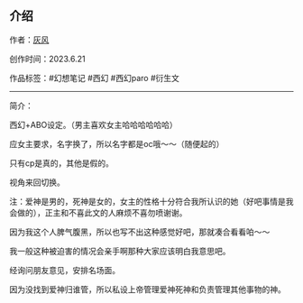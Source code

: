## 介绍

作者：[灰风](../../../../author/灰风/index.html)

创作时间：2023.6.21

作品标签：#幻想笔记 #西幻 #西幻paro #衍生文

------

简介：

西幻+ABO设定。（男主喜欢女主哈哈哈哈哈哈）

应女主要求，名字换了，所以名字都是oc哦～～（随便起的）

只有cp是真的，其他是假的。

视角来回切换。

注：爱神是男的，死神是女的，女主的性格十分符合我所认识的她（好吧事情是我会做的），正主和不喜此文的人麻烦不喜勿喷谢谢。

因为我这个人脾气腹黑，所以也写不出这种感觉好吧，那就凑合看看㕷～～

我一般这种被迫害的情况会亲手啊那种大家应该明白我意思吧。

经询问朋友意见，安排名场面。

因为没找到爱神归谁管，所以私设上帝管理爱神死神和负责管理其他事物的神。

